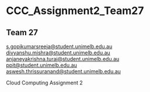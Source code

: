 # CCC_Assignment2_Team27

Team 27
--------
s.gopikumarsreeja@student.unimelb.edu.au
divyanshu.mishra@student.unimelb.edu.au
anjaneyakrishna.turai@student.unimelb.edu.au
ppit@student.unimelb.edu.au
aswesh.thrissuranand@student.unimelb.edu.au



 Cloud Computing Assignment 2
